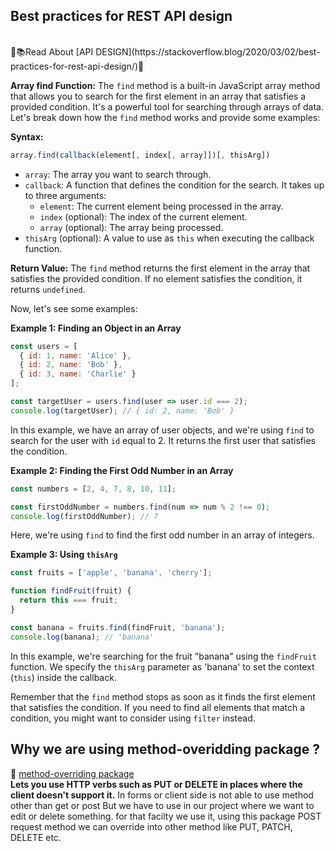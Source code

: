 
## Best practices for REST API design 
<br>
📖📚Read About [API DESIGN](https://stackoverflow.blog/2020/03/02/best-practices-for-rest-api-design/)🚀    <br>



**Array find Function:**
The `find` method is a built-in JavaScript array method that allows you to search for the first element in an array that satisfies a provided condition. It's a powerful tool for searching through arrays of data. Let's break down how the `find` method works and provide some examples:

**Syntax:**
```javascript
array.find(callback(element[, index[, array]])[, thisArg])
```

- `array`: The array you want to search through.
- `callback`: A function that defines the condition for the search. It takes up to three arguments:
  - `element`: The current element being processed in the array.
  - `index` (optional): The index of the current element.
  - `array` (optional): The array being processed.
- `thisArg` (optional): A value to use as `this` when executing the callback function.

**Return Value:**
The `find` method returns the first element in the array that satisfies the provided condition. If no element satisfies the condition, it returns `undefined`.

Now, let's see some examples:

**Example 1: Finding an Object in an Array**
```javascript
const users = [
  { id: 1, name: 'Alice' },
  { id: 2, name: 'Bob' },
  { id: 3, name: 'Charlie' }
];

const targetUser = users.find(user => user.id === 2);
console.log(targetUser); // { id: 2, name: 'Bob' }
```

In this example, we have an array of user objects, and we're using `find` to search for the user with `id` equal to 2. It returns the first user that satisfies the condition.

**Example 2: Finding the First Odd Number in an Array**
```javascript
const numbers = [2, 4, 7, 8, 10, 11];

const firstOddNumber = numbers.find(num => num % 2 !== 0);
console.log(firstOddNumber); // 7
```

Here, we're using `find` to find the first odd number in an array of integers.

**Example 3: Using `thisArg`**
```javascript
const fruits = ['apple', 'banana', 'cherry'];

function findFruit(fruit) {
  return this === fruit;
}

const banana = fruits.find(findFruit, 'banana');
console.log(banana); // 'banana'
```

In this example, we're searching for the fruit "banana" using the `findFruit` function. We specify the `thisArg` parameter as 'banana' to set the context (`this`) inside the callback.

Remember that the `find` method stops as soon as it finds the first element that satisfies the condition. If you need to find all elements that match a condition, you might want to consider using `filter` instead.



## Why we are using method-overidding package ?   <br> 

👀 [method-overriding package](https://www.npmjs.com/package/method-override) <br>
**Lets you use HTTP verbs such as PUT or DELETE in places where the client doesn't support it.**
In forms or client side is not able to use method other than get or post But we have to use in our project where we want to edit or delete something.
for that facilty we use it, using this package POST request method we can override into other method like PUT, PATCH, DELETE etc.
